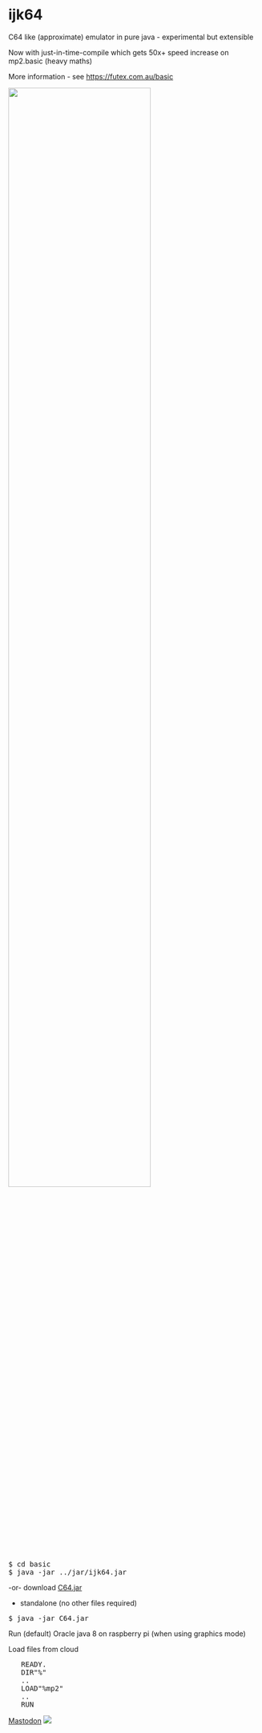 ijk64
=====

C64 like (approximate) emulator in pure java - experimental but extensible

Now with just-in-time-compile which gets 50x+ speed increase on mp2.basic (heavy maths)

More information - see https://futex.com.au/basic

<IMG SRC="http://www.futex.com.au/ijk64/ijk64-c64screen-x2-2.gif" WIDTH=75% />
<PRE>
$ cd basic
$ java -jar ../jar/ijk64.jar
</PRE>

-or- download <a href=https://github.com/paulrho/ijk64/raw/master/C64.jar>C64.jar</a>
 - standalone (no other files required)

<PRE>
$ java -jar C64.jar
</PRE>

Run (default) Oracle java 8 on raspberry pi (when using graphics mode)

Load files from cloud
<PRE>
   READY.
   DIR"%"
   ..
   LOAD"%mp2"
   ..
   RUN
</PRE>

<a rel="me" href="https://fosstodon.org/@ijk64">Mastodon</a>
<IMG SRC="http://www.futex.com.au/ijk64/b.php" />
